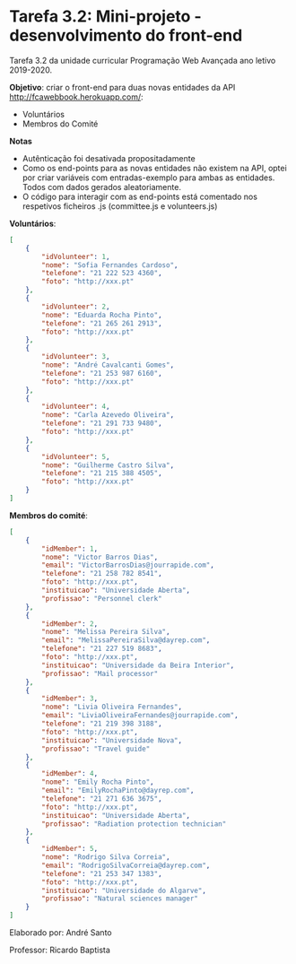 # Tarefa 3.2: Mini-projeto - desenvolvimento do front-end
Tarefa 3.2 da unidade curricular Programação Web Avançada ano letivo 2019-2020. 

**Objetivo**: criar o front-end para duas novas entidades da API  http://fcawebbook.herokuapp.com/:
- Voluntários
- Membros do Comité

**Notas**
- Autênticação foi desativada propositadamente
- Como os end-points para as novas entidades não existem na API, optei por criar variáveis com entradas-exemplo para ambas as entidades. Todos com dados gerados aleatoriamente.
- O código para interagir com as end-points está comentado nos respetivos ficheiros .js (committee.js e volunteers.js)

**Voluntários**:
```json
[
    {
        "idVolunteer": 1,
        "nome": "Sofia Fernandes Cardoso",
        "telefone": "21 222 523 4360",
        "foto": "http://xxx.pt"
    },
    {
        "idVolunteer": 2,
        "nome": "Eduarda Rocha Pinto",
        "telefone": "21 265 261 2913",
        "foto": "http://xxx.pt"
    },
    {
        "idVolunteer": 3,
        "nome": "André Cavalcanti Gomes",
        "telefone": "21 253 987 6160",
        "foto": "http://xxx.pt"
    },
    {
        "idVolunteer": 4,
        "nome": "Carla Azevedo Oliveira",
        "telefone": "21 291 733 9480",
        "foto": "http://xxx.pt"
    },
    {
        "idVolunteer": 5,
        "nome": "Guilherme Castro Silva",
        "telefone": "21 215 388 4505",
        "foto": "http://xxx.pt"
    }
]
```
**Membros do comité**:
```json
[
    {
        "idMember": 1,
        "nome": "Victor Barros Dias",
        "email": "VictorBarrosDias@jourrapide.com",
        "telefone": "21 258 782 8541",
        "foto": "http://xxx.pt",
        "instituicao": "Universidade Aberta",
        "profissao": "Personnel clerk"
    },
    {
        "idMember": 2,
        "nome": "Melissa Pereira Silva",
        "email": "MelissaPereiraSilva@dayrep.com",
        "telefone": "21 227 519 8683",
        "foto": "http://xxx.pt",
        "instituicao": "Universidade da Beira Interior",
        "profissao": "Mail processor"
    },
    {
        "idMember": 3,
        "nome": "Livia Oliveira Fernandes",
        "email": "LiviaOliveiraFernandes@jourrapide.com",
        "telefone": "21 219 398 3188",
        "foto": "http://xxx.pt",
        "instituicao": "Universidade Nova",
        "profissao": "Travel guide"
    },
    {
        "idMember": 4,
        "nome": "Emily Rocha Pinto",
        "email": "EmilyRochaPinto@dayrep.com",
        "telefone": "21 271 636 3675",
        "foto": "http://xxx.pt",
        "instituicao": "Universidade Aberta",
        "profissao": "Radiation protection technician"
    },
    {
        "idMember": 5,
        "nome": "Rodrigo Silva Correia",
        "email": "RodrigoSilvaCorreia@dayrep.com",
        "telefone": "21 253 347 1383",
        "foto": "http://xxx.pt",
        "instituicao": "Universidade do Algarve",
        "profissao": "Natural sciences manager"
    }
]
```

Elaborado por: André Santo

Professor: Ricardo Baptista